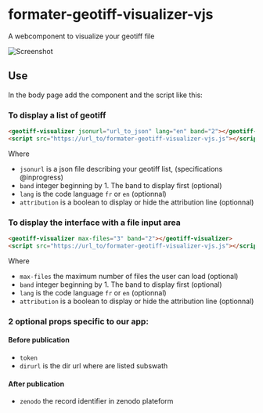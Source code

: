 # formater-geotiff-visualizer-vjs
A webcomponent to visualize your geotiff file


![Screenshot](/images/screenshot2.png)



## Use
In the body page add the component and the script like this:

### To display a list of geotiff
```html
<geotiff-visualizer jsonurl="url_to_json" lang="en" band="2"></geotiff-visualizer>
<script src="https://url_to/formater-geotiff-visualizer-vjs.js"></script>
```
Where 
 * `jsonurl` is a json file describing your geotiff list,  (specifications @inprogress)  
 * `band` integer beginning by 1. The band to display first (optional)
 * `lang` is the code language `fr` or `en` (optionnal)
 * `attribution` is a boolean to display or hide the attribution line  (optionnal)

 ### To display the interface with a file input area
 ```html
<geotiff-visualizer max-files="3" band="2"></geotiff-visualizer>
<script src="https://url_to/formater-geotiff-visualizer-vjs.js"></script>
```

Where 
 * `max-files` the maximum number of files the user can load (optional)
 * `band` integer beginning by 1. The band to display first (optional)
 * `lang` is the code language `fr` or `en` (optionnal)
 * `attribution` is a boolean to display or hide the attribution line  (optionnal)
 
### 2 optional props specific to our app:
#### Before publication
 * `token` 
 * `dirurl` is the dir url where are listed subswath 
#### After publication
 * `zenodo` the record identifier in zenodo plateform
